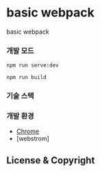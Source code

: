 # basic webpack

basic webpack

### 개발 모드

```
npm run serve:dev
```

```
npm run build
```

### 기술 스택

### 개발 환경

-   [Chrome](https://www.google.com/intl/ko/chrome/)
-   [webstrom]

## License & Copyright
